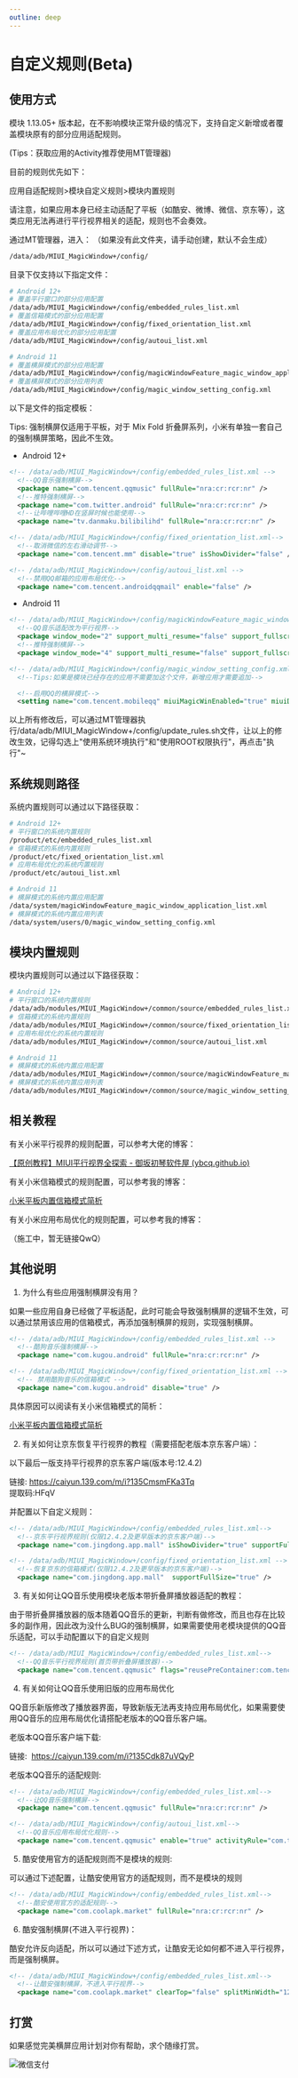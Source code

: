 ```yaml
---
outline: deep
---
```


# 自定义规则(Beta)

## 使用方式

模块 1.13.05+ 版本起，在不影响模块正常升级的情况下，支持自定义新增或者覆盖模块原有的部分应用适配规则。

(Tips：获取应用的Activity推荐使用MT管理器)

目前的规则优先如下：

应用自适配规则>模块自定义规则>模块内置规则

请注意，如果应用本身已经主动适配了平板（如酷安、微博、微信、京东等），这类应用无法再进行平行视界相关的适配，规则也不会奏效。


通过MT管理器，进入：
（如果没有此文件夹，请手动创建，默认不会生成）

```bash
/data/adb/MIUI_MagicWindow+/config/
```

目录下仅支持以下指定文件：

```bash
# Android 12+
# 覆盖平行窗口的部分应用配置
/data/adb/MIUI_MagicWindow+/config/embedded_rules_list.xml
# 覆盖信箱模式的部分应用配置
/data/adb/MIUI_MagicWindow+/config/fixed_orientation_list.xml
# 覆盖应用布局优化的部分应用配置
/data/adb/MIUI_MagicWindow+/config/autoui_list.xml
```

```bash
# Android 11
# 覆盖横屏模式的部分应用配置
/data/adb/MIUI_MagicWindow+/config/magicWindowFeature_magic_window_application_list.xml
# 覆盖横屏模式的部分应用列表
/data/adb/MIUI_MagicWindow+/config/magic_window_setting_config.xml
```

以下是文件的指定模板：

Tips: 强制横屏仅适用于平板，对于 Mix Fold 折叠屏系列，小米有单独一套自己的强制横屏策略，因此不生效。

- Android 12+

```xml
<!-- /data/adb/MIUI_MagicWindow+/config/embedded_rules_list.xml -->
  <!--QQ音乐强制横屏-->
  <package name="com.tencent.qqmusic" fullRule="nra:cr:rcr:nr" />
  <!--推特强制横屏-->
  <package name="com.twitter.android" fullRule="nra:cr:rcr:nr" />
  <!--让哔哩哔哩HD在竖屏时候也能使用-->
  <package name="tv.danmaku.bilibilihd" fullRule="nra:cr:rcr:nr" />
```

```xml
<!-- /data/adb/MIUI_MagicWindow+/config/fixed_orientation_list.xml-->
  <!--取消微信的左右滑动调节-->
  <package name="com.tencent.mm" disable="true" isShowDivider="false" />
```

```xml
<!-- /data/adb/MIUI_MagicWindow+/config/autoui_list.xml -->
  <!--禁用QQ邮箱的应用布局优化-->
  <package name="com.tencent.androidqqmail" enable="false" />
```

- Android 11

```xml
<!-- /data/adb/MIUI_MagicWindow+/config/magicWindowFeature_magic_window_application_list.xml -->
  <!--QQ音乐适配改为平行视界-->
  <package window_mode="2" support_multi_resume="false" support_fullscreen_video="true" support_camera_preview="true" is_scaled="false" need_relaunch="false" default_setting="" is_dragable="true" is_left_window_one_third="" notch_adapt="false" version="" home="" name="com.tencent.qqmusic" />
  <!--推特强制横屏-->
  <package window_mode="4" support_multi_resume="false" support_fullscreen_video="true" support_camera_preview="true" is_scaled="false" need_relaunch="false" default_setting="" is_dragable="true" is_left_window_one_third="" notch_adapt="false" version="" home="" name="com.twitter.android" />
```

```xml
<!-- /data/adb/MIUI_MagicWindow+/config/magic_window_setting_config.xml -->
  <!--Tips:如果是模块已经存在的应用不需要加这个文件，新增应用才需要追加-->

  <!--启用QQ的横屏模式-->
  <setting name="com.tencent.mobileqq" miuiMagicWinEnabled="true" miuiDialogShown="false" miuiDragMode="0"/>
```

以上所有修改后，可以通过MT管理器执行/data/adb/MIUI_MagicWindow+/config/update_rules.sh文件，让以上的修改生效，记得勾选上"使用系统环境执行"和"使用ROOT权限执行"，再点击"执行"~

## 系统规则路径

系统内置规则可以通过以下路径获取：

```bash
# Android 12+
# 平行窗口的系统内置规则
/product/etc/embedded_rules_list.xml
# 信箱模式的系统内置规则
/product/etc/fixed_orientation_list.xml
# 应用布局优化的系统内置规则
/product/etc/autoui_list.xml
```

```bash
# Android 11
# 横屏模式的系统内置应用配置
/data/system/magicWindowFeature_magic_window_application_list.xml
# 横屏模式的系统内置应用列表
/data/system/users/0/magic_window_setting_config.xml
```

## 模块内置规则

模块内置规则可以通过以下路径获取：

```bash
# Android 12+
# 平行窗口的系统内置规则
/data/adb/modules/MIUI_MagicWindow+/common/source/embedded_rules_list.xml
# 信箱模式的系统内置规则
/data/adb/modules/MIUI_MagicWindow+/common/source/fixed_orientation_list.xml
# 应用布局优化的系统内置规则
/data/adb/modules/MIUI_MagicWindow+/common/source/autoui_list.xml
```

```bash
# Android 11
# 横屏模式的系统内置应用配置
/data/adb/modules/MIUI_MagicWindow+/common/source/magicWindowFeature_magic_window_application_list.xml
# 横屏模式的系统内置应用列表
/data/adb/modules/MIUI_MagicWindow+/common/source/magic_window_setting_config.xml
```


## 相关教程

有关小米平行视界的规则配置，可以参考大佬的博客：

[【原创教程】MIUI平行视界全探索 - 御坂初琴软件屋 (ybcq.github.io)](https://ybcq.github.io/2023/02/12/【原创教程】MIUI平行视界全探索/)

有关小米信箱模式的规则配置，可以参考我的博客：

[小米平板内置信箱模式简析](https://sothx.com/2024/04/18/xiaomiPadFixedOrientationList/)

有关小米应用布局优化的规则配置，可以参考我的博客：

（施工中，暂无链接QwQ）


## 其他说明

1. 为什么有些应用强制横屏没有用？

如果一些应用自身已经做了平板适配，此时可能会导致强制横屏的逻辑不生效，可以通过禁用该应用的信箱模式，再添加强制横屏的规则，实现强制横屏。

```xml
<!-- /data/adb/MIUI_MagicWindow+/config/embedded_rules_list.xml -->
  <!--酷狗音乐强制横屏-->
  <package name="com.kugou.android" fullRule="nra:cr:rcr:nr" />
```

```xml
<!-- /data/adb/MIUI_MagicWindow+/config/fixed_orientation_list.xml -->
  <!-- 禁用酷狗音乐的信箱模式 -->
  <package name="com.kugou.android" disable="true" />
```

具体原因可以阅读有关小米信箱模式的简析：

[小米平板内置信箱模式简析](https://sothx.com/2024/04/18/xiaomiPadFixedOrientationList/)


2. 有关如何让京东恢复平行视界的教程（需要搭配老版本京东客户端）：

以下最后一版支持平行视界的京东客户端(版本号:12.4.2)

链接: https://caiyun.139.com/m/i?135CmsmFKa3Tq  
提取码:HFqV

并配置以下自定义规则：

```xml
<!-- /data/adb/MIUI_MagicWindow+/config/embedded_rules_list.xml-->
  <!--京东平行视界规则(仅限12.4.2及更早版本的京东客户端)-->
  <package name="com.jingdong.app.mall" isShowDivider="true" supportFullSize="true" splitRatio="0.3" placeholder="com.jingdong.app.mall.MainFrameActivity:com.jd.lib.search.view.Activity.SearchActivity" splitPairRule="com.jingdong.app.mall.MainFrameActivity:*,com.jd.lib.search.view.Activity.SearchActivity:*,com.jd.lib.search.view.Activity.ProductListActivity:*,com.jd.lib.jshop.jshop.JshopMainShopActivity:*" flags="reusePreContainer:com.jd.lib.comment.view.activity.CommentsActivity" transitionRules="com.jingdong.app.mall.main.MainActivity" activityRule="com.jd.lib.mylive.view.activity.VideoLiveRoomActivity,com.jingdong.manto.ui.MantoActivitySingleProcess" defaultSettings="true" />
```

```xml
<!-- /data/adb/MIUI_MagicWindow+/config/fixed_orientation_list.xml -->
  <!--恢复京东的信箱模式(仅限12.4.2及更早版本的京东客户端)-->
  <package name="com.jingdong.app.mall"  supportFullSize="true" />
```

3. 有关如何让QQ音乐使用模块老版本带折叠屏播放器适配的教程：

由于带折叠屏播放器的版本随着QQ音乐的更新，判断有做修改，而且也存在比较多的副作用，因此改为没什么BUG的强制横屏，如果需要使用老模块提供的QQ音乐适配，可以手动配置以下的自定义规则
```xml
<!-- /data/adb/MIUI_MagicWindow+/config/embedded_rules_list.xml-->
  <!--QQ音乐平行视界规则(首页带折叠屏播放器)-->
  <package name="com.tencent.qqmusic" flags="reusePreContainer:com.tencent.qqmusic.business.playernew.view.FoldScreenNewPlayerActivity,com.tencent.qqmusic.business.playernew.view.PadNewPlayerActivity,com.tencent.qqmusic.activity.AppStarterActivity;useSameTfcOnCreateInPortrait:com.tencent.qqmusic.activity.base.FragmentActivityWithMinibar,com.tencent.qqmusic.activity.AppStarterActivity;ignoreActivityBelowWhenJudgeMiddle:com.tme.mlive.framework.ui.LivePagerActivity" placeholder="com.tencent.qqmusic.activity.AppStarterActivity:com.tencent.qqmusic.business.playernew.view.FoldScreenNewPlayerActivity" splitRatio="0.4" isShowDivider="true" supportCameraPreview="true" splitPairRule="com.tencent.qqmusic.activity.AppStarterActivity:*,*:com.tencent.qqmusic.business.playernew.view.FoldScreenNewPlayerActivity" activityRule="com.tme.qqmusic.knative.kuikly.container.KuiklyRenderActivity,com.tencent.qqmusic.activity.YoungModeActivity,com.tencent.qqmusic.activity.AppStarterActivity,com.tencent.qqmusic.share.sharedialog.ShareSongDialogActivity,com.tencent.qqmusic.com.cocos.lib.nolib.MusicWorldActivity,com.tencent.qqmusic.activity.CommentInputActivity,com.tencent.qqmusic.activity.baseactivity.StartUpPrivacyPolicyActivity,com.tencent.qqmusic.activity.welcome.WelcomeActivity,com.tencent.qqmusic.activity.LoginActivity,com.tencent.qqmusic.activity.PortMVPlayerActivity,com.tencent.qqmusic.activity.ShareFeedActivity,com.tencent.qqmusic.activity.baseactivity.StartConfigActivity,com.tencent.qqmusic.activity.EditFolderDetailActivity,com.tencent.qqmusic.fragment.folderalbum.diyfolder.EditFolderTemplateActivity,com.tencent.qqmusic.activity.EditFolderCoverActivity,com.tencent.qqmusic.fragment.folderalbum.diyfolder.EditFolderDynamicBgActivity,com.tencent.qqmusic.fragment.folderalbum.diyfolder.EditFolderDynamicHeadActivity,com.tencent.picker.activity.PictureSelectorActivity,com.tencent.qqmusic.activity.VideoCommentDialogActivity,com.tencent.qqmusic.activity.WebViewActivity,com.tencent.qqmusic.fragment.mv.resolution.MvResolutionActionSheet,com.tencent.qqmusic.activity.DanmuCommentActivity,com.tencent.qqmusic.activity.SharePortVideoActivity,com.tencent.qqmusic.activity.PostMomentActivity,com.tencent.qqmusic.activity.FragmentActivityWithBottomAnim,com.tencent.qqmusic.activity.LoginSecureVerificationWebViewActivity,com.tencent.qqmusic.business.privacypolicy.litemode.PrivacyBaseModeActivity,com.tencent.qqmusic.business.playernew.view.PadNewPlayerActivity,com.tencent.qqmusic.share.sharedialog.ShareScreenShotDialogActivity" transitionRules="com.tencent.qqmusic.activity.AppStarterActivity,com.tencent.qqmusic.activity.baseactivity.StartUpPrivacyPolicyActivity,com.tencent.qqmusic.activity.welcome.WelcomeActivity,com.tencent.qqmusic.activity.LoginActivity,com.tencent.qqmusic.activity.PortMVPlayerActivity,com.tencent.qqmusic.activity.ShareFeedActivity,com.tencent.qqmusic.activity.baseactivity.StartConfigActivity,com.tencent.qqmusic.activity.baseactivity.StartConfigActivity,com.tencent.qqmusic.activity.EditFolderDetailActivity,com.tencent.qqmusic.fragment.folderalbum.diyfolder.EditFolderTemplateActivity,com.tencent.qqmusic.activity.EditFolderCoverActivity,com.tencent.qqmusic.fragment.folderalbum.diyfolder.EditFolderDynamicBgActivity,com.tencent.qqmusic.fragment.folderalbum.diyfolder.EditFolderDynamicHeadActivity,com.tencent.picker.activity.PictureSelectorActivity,com.tencent.qqmusic.activity.VideoCommentDialogActivity,com.tencent.qqmusic.activity.WebViewActivity,com.tencent.qqmusic.fragment.mv.resolution.MvResolutionActionSheet,com.tencent.qqmusic.activity.DanmuCommentActivity,com.tencent.qqmusic.activity.SharePortVideoActivity,com.tencent.qqmusic.activity.PostMomentActivity,com.tencent.qqmusic.activity.FragmentActivityWithBottomAnim,com.tencent.qqmusic.activity.LoginSecureVerificationWebViewActivity,com.tencent.qqmusic.business.privacypolicy.litemode.PrivacyBaseModeActivity,com.tme.mlive.framework.ui.LivePagerActivity,com.tencent.qqmusic.share.sharedialog.ShareScreenShotDialogActivity" />
```

4. 有关如何让QQ音乐使用旧版的应用布局优化


QQ音乐新版修改了播放器界面，导致新版无法再支持应用布局优化，如果需要使用QQ音乐的应用布局优化请搭配老版本的QQ音乐客户端。

老版本QQ音乐客户端下载:

链接:  https://caiyun.139.com/m/i?135Cdk87uVQyP

老版本QQ音乐的适配规则:

```xml
<!-- /data/adb/MIUI_MagicWindow+/config/embedded_rules_list.xml-->
  <!--让QQ音乐强制横屏-->
  <package name="com.tencent.qqmusic" fullRule="nra:cr:rcr:nr" />
```

```xml
<!-- /data/adb/MIUI_MagicWindow+/config/autoui_list.xml-->
  <!--QQ音乐应用布局优化规则-->
  <package name="com.tencent.qqmusic" enable="true" activityRule="com.tencent.qqmusic.business.playernew.view.PadNewPlayerActivity:1:ibw-17,kdo-17,kgx-16,m5z-17,kpw-17,TextView-16,ju9-16,ds6-16,ihq-16,ihy-16,ihu-16,ihx-16,o5-16,i_s-16,ihw-16,ju_-16,idi-16,me5-16,idj-16,ie3-16,ie2-16,idz-16,ie8-16,ie7-16,iea-16,ie_-16,ied-16,mki-16,ehq-16,i_w-16,ju_-16,bgd-16,bg0-16,bg9-16,igw-16,iag-16,i_t-16,ifr-16,if6-16,iee-16,ial-16,dc1-15;" optimizeWebView="true" />
```

5. 酷安使用官方的适配规则而不是模块的规则:

可以通过下述配置，让酷安使用官方的适配规则，而不是模块的规则

```xml
<!-- /data/adb/MIUI_MagicWindow+/config/embedded_rules_list.xml-->
  <!--酷安使用官方的适配规则-->
  <package name="com.coolapk.market" fullRule="nra:cr:rcr:nr" />
```

6. 酷安强制横屏(不进入平行视界)：

酷安允许反向适配，所以可以通过下述方式，让酷安无论如何都不进入平行视界，而是强制横屏。

```xml
<!-- /data/adb/MIUI_MagicWindow+/config/embedded_rules_list.xml-->
  <!--让酷安强制横屏，不进入平行视界-->
  <package name="com.coolapk.market" clearTop="false" splitMinWidth="1200" />
```

## 打赏

如果感觉完美横屏应用计划对你有帮助，求个随缘打赏。

![微信支付](https://sothx.com/images/github/wechatQR.jpg)




